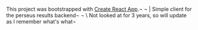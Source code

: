 This project was bootstrapped with [Create React App](https://github.com/facebook/create-react-app).¬
   ¬
 | Simple client for the perseus results backend¬
   ¬
 \ Not looked at for 3 years, so will update as I remember what's what¬
